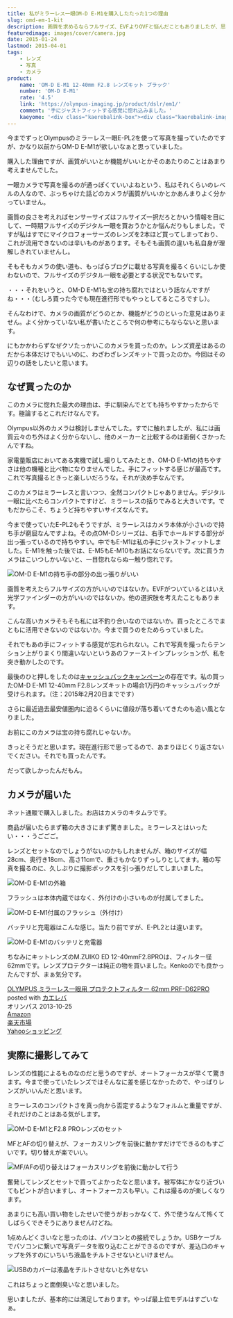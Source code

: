 ```yaml
---
title: 私がミラーレス一眼OM-D E-M1を購入したたった1つの理由
slug: omd-em-1-kit
description: 画質を求めるならフルサイズ、EVFよりOVFと悩んだこともありましたが、思い切って買いました。もはやミラーレスなのか分からないサイズと重量ですが、フラグシップモデルの性能は伊達ではありませんでした。購入の決め手、それは一目惚れです。
featuredimage: images/cover/camera.jpg
date: 2015-01-24
lastmod: 2015-04-01
tags: 
    - レンズ
    - 写真
    - カメラ
product:
    name: 'OM-D E-M1 12-40mm F2.8 レンズキット ブラック'
    number: 'OM-D E-M1'
    rate: '4.5'
    link: 'https://olympus-imaging.jp/product/dslr/em1/'
    comment: '手にジャストフィットする感覚に惚れ込みました。'
    kaeyome: '<div class="kaerebalink-box"><div class="kaerebalink-image"><a href="https://www.amazon.co.jp/exec/obidos/ASIN/B00EY6AV3W/illusionspace-22/ref=nosim/" rel="nofollow" target="_blank"><img src="https://ecx.images-amazon.com/images/I/41QkiMoYtqL._SL160_.jpg" style="border: none;" /></a></div><div class="kaerebalink-info"><div class="kaerebalink-name"><a href="https://www.amazon.co.jp/exec/obidos/ASIN/B00EY6AV3W/illusionspace-22/ref=nosim/" rel="nofollow" target="_blank">OLYMPUS ミラーレス一眼 OM-D E-M1 12-40mm F2.8 レンズキット ブラック 防塵 防滴 OM-D E-M1 12-40mmF2.8LKIT</a><div class="kaerebalink-powered-date">posted with <a href="https://kaereba.com" rel="nofollow" target="_blank">カエレバ</a></div></div><div class="kaerebalink-detail"> オリンパス 2013-10-19    </div><div class="kaerebalink-link1"><div class="shoplinkamazon"><a href="https://www.amazon.co.jp/gp/search?keywords=OM-D%20E-M1%2012-40mm%20F2.8%20%83%8C%83%93%83Y%83L%83b%83g&__mk_ja_JP=%83J%83%5E%83J%83i&tag=illusionspace-22" rel="nofollow" target="_blank" title="アマゾン" >Amazon</a></div><div class="shoplinkrakuten"><a href="https://hb.afl.rakuten.co.jp/hgc/0e95387f.f2aef20d.0e953880.25e412bd/?pc=http%3A%2F%2Fsearch.rakuten.co.jp%2Fsearch%2Fmall%2FOM-D%2520E-M1%252012-40mm%2520F2.8%2520%25E3%2583%25AC%25E3%2583%25B3%25E3%2582%25BA%25E3%2582%25AD%25E3%2583%2583%25E3%2583%2588%2F-%2Ff.1-p.1-s.1-sf.0-st.A-v.2%3Fx%3D0%26scid%3Daf_ich_link_urltxt%26m%3Dhttp%3A%2F%2Fm.rakuten.co.jp%2F" rel="nofollow" target="_blank" title="楽天市場" >楽天市場</a></div></div></div><div class="booklink-footer" style="clear: left"></div></div>'
---
```


今までずっとOlympusのミラーレス一眼E-PL2を使って写真を撮っていたのですが、かなり以前からOM-D E-M1が欲しいなぁと思っていました。

購入した理由ですが、画質がいいとか機能がいいとかそのあたりのことはあまり考えませんでした。

一眼カメラで写真を撮るのが通っぽくていいよねという、私はそれくらいのレベルの人なので、ぶっちゃけた話どのカメラが画質がいいかとかあんまりよく分かっていません。

画質の良さを考えればセンサーサイズはフルサイズ一択だろとかいう情報を目にして、一時期フルサイズのデジタル一眼を買おうかとか悩んだりもしました。ですが私はすでにマイクロフォーサーズのレンズを2本ほど買ってしまっており、これが流用できないのは辛いものがあります。そもそも画質の違いも私自身が理解しきれていませんし。

そもそもカメラの使い道も、もっぱらブログに載せる写真を撮るくらいにしか使わないので、フルサイズのデジタル一眼を必要とする状況でもないです。

・・・それをいうと、OM-D E-M1も宝の持ち腐れではという話なんですがね・・・（むしろ買った今でも現在進行形でもやっとしてるところですし）。

そんなわけで、カメラの画質がどうのとか、機能がどうのといった意見はありません。よく分かっていない私が書いたところで何の参考にもならないと思います。

にもかかわらずなぜクソたっかいこのカメラを買ったのか。レンズ資産はあるのだから本体だけでもいいのに、わざわざレンズキットで買ったのか。今回はその辺りの話をしたいと思います。

## なぜ買ったのか

このカメラに惚れた最大の理由は、手に馴染んでとても持ちやすかったからです。極論するとこれだけなんです。

Olympus以外のカメラは検討しませんでした。すでに触れましたが、私には画質云々のち外はよく分からないし、他のメーカーと比較するのは面倒くさかったんですね。

家電量販店においてある実機で試し撮りしてみたとき、OM-D E-M1の持ちやすさは他の機種と比べ物になりませんでした。手にフィットする感じが最高です。これで写真撮るときっと楽しいだろうな。それが決め手なんです。

このカメラはミラーレスと言いつつ、全然コンパクトじゃありません。デジタル一眼に比べたらコンパクトですけど、ミラーレスの括りでみると大きいです。でもだからこそ、ちょうど持ちやすいサイズなんです。

今まで使っていたE-PL2もそうですが、ミラーレスはカメラ本体が小さいので持ち手が窮屈なんですよね。その点OM-Dシリーズは、右手でホールドする部分が出っ張っているので持ちやすい。中でもE-M1は私の手にジャストフィットしました。E-M1を触った後では、E-M5もE-M10もお話にならないです。次に買うカメラはこいつしかいないと、一目惚れならぬ一触り惚れです。

![OM-D E-M1の持ち手の部分の出っ張りがいい](057892f147a956d255e6a9eb31f4edfe.jpg)

画質を考えたらフルサイズの方がいいのではないか。EVFがついているとはいえ光学ファインダーの方がいいのではないか。他の選択肢を考えたこともあります。

こんな高いカメラそもそも私には不釣り合いなのではないか。買ったところでまともに活用できないのではないか。今まで買うのをためらっていました。

それでもあの手にフィットする感覚が忘れられない。これで写真を撮ったらテンション上がりまくり間違いないというあのファーストインプレッションが、私を突き動かしたのです。

最後のひと押しをしたのは<a href="https://olympus-imaging.jp/event_campaign/campaign/c141121b/index.html" rel="nofollow">キャッシュバックキャンペーン</a>の存在です。私の買ったOM-D E-M1 12-40mm F2.8レンズキットの場合1万円のキャッシュバックが受けられます。（注：2015年2月20日までです）

さらに最近過去最安値圏内に迫るくらいに値段が落ち着いてきたのも追い風となりました。

お前にこのカメラは宝の持ち腐れじゃないか。

きっとそうだと思います。現在進行形で思ってるので、あまりほじくり返さないでください。それでも買ったんです。

だって欲しかったんだもん。

## カメラが届いた

ネット通販で購入しました。お店はカメラのキタムラです。

商品が届いたらまず箱の大きさにまず驚きました。ミラーレスとはいったい・・・うごごご。

レンズとセットなのでしょうがないのかもしれませんが、箱のサイズが幅28cm、奥行き18cm、高さ11cmで、重さもかなりずっしりとしてます。箱の写真を撮るのに、久しぶりに撮影ボックスを引っ張りだしてしまいました。

![OM-D E-M1の外箱](88e295ed1796b03390f6d7f56da02864.jpg)

フラッシュは本体内蔵ではなく、外付けの小さいものが付属してました。

![OM-D E-M1付属のフラッシュ（外付け）](f50d04b77e1ff5b23332c389ef1339bf.jpg)

バッテリと充電器はこんな感じ。当たり前ですが、E-PL2とは違います。

![OM-D E-M1のバッテリと充電器](d939ad77165b4dc89f0ea3711bf835de.jpg)

ちなみにキットレンズのM.ZUIKO ED 12-40mmF2.8PROは、フィルター径62mmです。レンズプロテクターは純正の物を買いました。Kenkoのでも良かったんですが、まぁ気分です。

<div class="kaerebalink-box">
<div class="kaerebalink-image"><a href="https://www.amazon.co.jp/exec/obidos/ASIN/B00F2BBDWQ/illusionspace-22/ref=nosim/" rel="nofollow" target="_blank"><img alt=""  src="https://ecx.images-amazon.com/images/I/316AuQ0A5OL._SL160_.jpg" style="border: none;" /></a></div>
<div class="kaerebalink-info">
<div class="kaerebalink-name"><a href="https://www.amazon.co.jp/exec/obidos/ASIN/B00F2BBDWQ/illusionspace-22/ref=nosim/" rel="nofollow" target="_blank">OLYMPUS ミラーレス一眼用 プロテクトフィルター 62mm PRF-D62PRO</a>
<div class="kaerebalink-powered-date">posted with <a href="https://kaereba.com" rel="nofollow" target="_blank">カエレバ</a></div>
</div>
<div class="kaerebalink-detail"> オリンパス 2013-10-25    </div>
<div class="kaerebalink-link1">
<div class="shoplinkamazon"><a href="https://www.amazon.co.jp/gp/search?keywords=PRF-D62PRO&#038;__mk_ja_JP=%83J%83%5E%83J%83i&#038;tag=illusionspace-22" rel="nofollow" target="_blank" title="アマゾン" >Amazon</a></div>
<div class="shoplinkrakuten"><a href="https://hb.afl.rakuten.co.jp/hgc/0e95387f.f2aef20d.0e953880.25e412bd/?pc=http%3A%2F%2Fsearch.rakuten.co.jp%2Fsearch%2Fmall%2FPRF-D62PRO%2F-%2Ff.1-p.1-s.1-sf.0-st.A-v.2%3Fx%3D0%26scid%3Daf_ich_link_urltxt%26m%3Dhttp%3A%2F%2Fm.rakuten.co.jp%2F" rel="nofollow" target="_blank" title="楽天市場" >楽天市場</a></div>
<div class="shoplinkyahoo"><a href="https://atq.ck.valuecommerce.com/servlet/atq/referral?vcptn=shpg%2Fp%2FbJklbh6QH6IgN9lcoN5ofw--&#038;sid=2219441&#038;pid=877935733&#038;vc_url=http%3A%2F%2Fshopping.search.yahoo.co.jp%2Fsearch%3FuIv%3Don%26ei%3DUTF-8%26tab_ex%3Dcommerce%26slider%3D0%26va%3DPRF-D62PRO" rel="nofollow"  target="_blank" title="Yahooショッピング" >Yahooショッピング<img alt=""  src="https://atq.ad.valuecommerce.com/servlet/atq/gifbanner?sid=2219441&#038;pid=877935733" height="1" width="1"></a></div>
</div>
</div>
<div class="booklink-footer" style="clear: left"></div>
</div>

## 実際に撮影してみて

レンズの性能によるものなのだと思うのですが、オートフォーカスが早くて驚きます。今まで使っていたレンズではそんなに差を感じなかったので、やっぱりレンズがいいんだと思います。

ミラーレスのコンパクトさを真っ向から否定するようなフォルムと重量ですが、それだけのことはある気がします。

![OM-D E-M1とF2.8 PROレンズのセット](4f6001b4e03aee496afefd5b684584fd.jpg)

MFとAFの切り替えが、フォーカスリングを前後に動かすだけでできるのもすごいです。切り替えが楽でいい。

![MF/AFの切り替えはフォーカスリングを前後に動かして行う](ec681ed84cc2c1d7f4bece94aff5f4ed.jpg)

奮発してレンズとセットで買ってよかったなと思います。被写体にかなり近づいてもピントが合いますし、オートフォーカスも早い。これは撮るのが楽しくなります。

あまりにも高い買い物をしたせいで使うがおっかなくて、外で使うなんて怖くてしばらくできそうにありませんけどね。

1点めんどくさいなと思ったのは、パソコンとの接続でしょうか。USBケーブルでパソコンに繋いで写真データを取り込むことができるのですが、差込口のキャップを外すのにいちいち液晶をチルトさせないといけません。

![USBのカバーは液晶をチルトさせないと外せない](b3538eb78fe9c812f85760c2f78381d7.jpg)

これはちょっと面倒臭いなと思いました。

思いましたが、基本的には満足しております。やっぱ最上位モデルはすごいなぁ。
